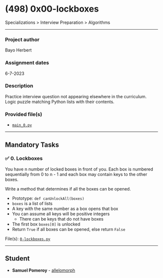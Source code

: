 # (498) 0x00-lockboxes
Specializations > Interview Preparation > Algorithms

---

### Project author
Bayo Herbert

### Assignment dates
6-7-2023

### Description
Practice interview question not appearing elsewhere in the curriculum. Logic puzzle matching Python lists with their contents.

### Provided file(s)
* [`main_0.py`](./main_0.py)

---

## Mandatory Tasks

### :white_check_mark: 0. Lockboxes
You have n number of locked boxes in front of you. Each box is numbered sequentially from 0 to n - 1 and each box may contain keys to the other boxes.

Write a method that determines if all the boxes can be opened.

* Prototype: `def canUnlockAll(boxes)`
* `boxes` is a list of lists
* A key with the same number as a box opens that box
* You can assume all keys will be positive integers
    * There can be keys that do not have boxes
* The first box `boxes[0]` is unlocked
* Return `True` if all boxes can be opened, else return `False`

File(s): [`0-lockboxes.py`](./0-lockboxes.py)

---

## Student
* **Samuel Pomeroy** - [allelomorph](github.com/allelomorph)
